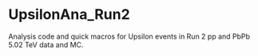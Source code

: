 # UpsilonAna_Run2
Analysis code and quick macros for Upsilon events in Run 2 pp and PbPb 5.02 TeV data and MC. 
